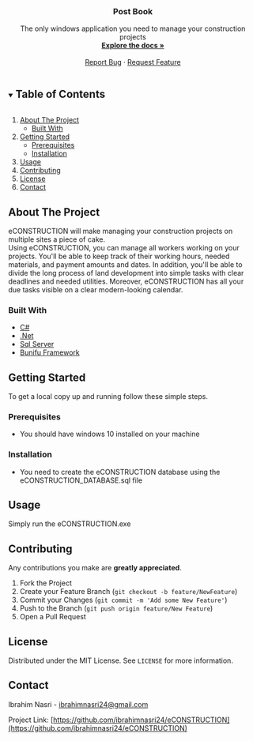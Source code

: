 <!-- PROJECT LOGO -->
<br />
<p align="center">

  <h3 align="center">Post Book</h3>

  <p align="center">
    The only windows application you need to manage your construction projects
    <br />
    <a href="https://github.com/ibrahimnasri24/eCONSTRUCTION"><strong>Explore the docs »</strong></a>
    <br />
    <br />
    <a href="https://github.com/ibrahimnasri24/eCONSTRUCTION/issues">Report Bug</a>
    ·
    <a href="https://github.com/ibrahimnasri24/eCONSTRUCTION/issues">Request Feature</a>
  </p>
</p>

<!-- TABLE OF CONTENTS -->
<details open="open">
  <summary><h2 style="display: inline-block">Table of Contents</h2></summary>
  <ol>
    <li>
      <a href="#about-the-project">About The Project</a>
      <ul>
        <li><a href="#built-with">Built With</a></li>
      </ul>
    </li>
    <li>
      <a href="#getting-started">Getting Started</a>
      <ul>
        <li><a href="#prerequisites">Prerequisites</a></li>
        <li><a href="#installation">Installation</a></li>
      </ul>
    </li>
    <li><a href="#usage">Usage</a></li>
    <li><a href="#contributing">Contributing</a></li>
    <li><a href="#license">License</a></li>
    <li><a href="#contact">Contact</a></li>
  </ol>
</details>

<!-- ABOUT THE PROJECT -->

## About The Project

<!-- [![Product Name Screen Shot][product-screenshot]](https://example.com) -->

eCONSTRUCTION will make managing your construction projects on multiple sites a piece of cake. <br>
Using eCONSTRUCTION, you can manage all workers working on your projects. You'll be able to keep track of their working hours, needed materials, and payment amounts and dates.
In addition, you'll be able to divide the long process of land development into simple tasks with clear deadlines and needed utilities. Moreover, eCONSTRUCTION has all your due tasks visible on a clear modern-looking calendar.

### Built With

- [C#](https://docs.microsoft.com/en-us/dotnet/csharp/)
- [.Net](https://dotnet.microsoft.com/)
- [Sql Server](https://www.microsoft.com/en-us/sql-server)
- [Bunifu Framework](https://bunifuframework.com/)

<!-- GETTING STARTED -->

## Getting Started

To get a local copy up and running follow these simple steps.

### Prerequisites

- You should have windows 10 installed on your machine

### Installation

- You need to create the eCONSTRUCTION database using the eCONSTRUCTION_DATABASE.sql file

<!-- USAGE EXAMPLES -->

## Usage

Simply run the eCONSTRUCTION.exe

<!-- CONTRIBUTING -->

## Contributing

Any contributions you make are **greatly appreciated**.

1. Fork the Project
2. Create your Feature Branch (`git checkout -b feature/NewFeature`)
3. Commit your Changes (`git commit -m 'Add some New Feature'`)
4. Push to the Branch (`git push origin feature/New Feature`)
5. Open a Pull Request

<!-- LICENSE -->

## License

Distributed under the MIT License. See `LICENSE` for more information.

<!-- CONTACT -->

## Contact

Ibrahim Nasri - ibrahimnasri24@gmail.com

Project Link: [https://github.com/ibrahimnasri24/eCONSTRUCTION](https://github.com/ibrahimnasri24/eCONSTRUCTION)

<!-- MARKDOWN LINKS & IMAGES -->
<!-- https://www.markdownguide.org/basic-syntax/#reference-style-links -->

[contributors-shield]: https://img.shields.io/github/contributors/github_username/repo.svg?style=for-the-badge
[contributors-url]: https://github.com/github_username/repo_name/graphs/contributors
[forks-shield]: https://img.shields.io/github/forks/github_username/repo.svg?style=for-the-badge
[forks-url]: https://github.com/github_username/repo_name/network/members
[stars-shield]: https://img.shields.io/github/stars/github_username/repo.svg?style=for-the-badge
[stars-url]: https://github.com/github_username/repo_name/stargazers
[issues-shield]: https://img.shields.io/github/issues/github_username/repo.svg?style=for-the-badge
[issues-url]: https://github.com/github_username/repo_name/issues
[license-shield]: https://img.shields.io/github/license/github_username/repo.svg?style=for-the-badge
[license-url]: https://github.com/github_username/repo_name/blob/master/LICENSE.txt
[linkedin-shield]: https://img.shields.io/badge/-LinkedIn-black.svg?style=for-the-badge&logo=linkedin&colorB=555
[linkedin-url]: https://linkedin.com/in/github_username
